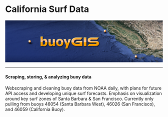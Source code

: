 # California Surf Data

![header](images/header.png)

-------------------------------------------------------

#### Scraping, storing, & analyzing buoy data

Webscraping and cleaning buoy data from NOAA daily, with plans for future API access and developing unique surf forecasts. Emphasis on visualization around key surf zones of Santa Barbara & San Francisco.
Currently only pulling from buoys 46054 (Santa Barbara West), 46026 (San Francisco), and 46059 (California Buoy).
